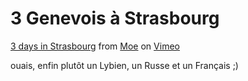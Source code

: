 # 3 Genevois à Strasbourg

<!-- Manuel Hitz -->

[3 days in Strasbourg](http://vimeo.com/13693572) from [Moe](http://vimeo.com/user248322) on [Vimeo](http://vimeo.com)

ouais, enfin plutôt un Lybien, un Russe et un Français ;)
